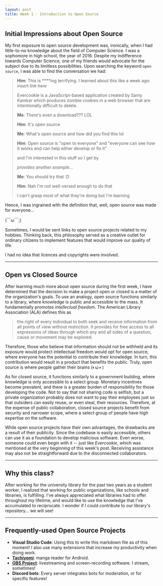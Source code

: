 ```yaml
---
layout: post
title: Week 1 - Introduction to Open Source 
---
```


## Initial Impressions about Open Source 

My first exposure to open source development was, ironically, when I had little-to-no knowledge about the field of Computer Science. I was a sophomore in high school, the year of 2016. Despite my indifference towards Computer Science, one of my friends would advocate for the subject due to its limitless possibilities. Upon searching the keyword `open source`, I was able to find the conversation we had: 


> **Him**: This is ****ing terrifying. I learned about this like a week ago: _insert link here_
> 
> Evercookie is a JavaScript-based application created by Samy Kamkar which produces zombie cookies in a web browser that are intentionally difficult to delete.
> 
> **Me**: There's even a download??? LOL
> 
> **Him**: It's open source 
> 
> **Me**: What's open source and how did you find this lol
>
> **Him**: Open source is "open to everyone" and "everyone can see how it works and can help either develop or fix it" 
>
> and I'm interested in this stuff so I get by 
> 
> *provides another example...*
> 
> **Me**: You should try that :D 
>
> **Him**: Nah I'm not well-versed enough to do that
> 
> I can't grasp most of what they're doing but I'm learning

Hence, I was ingrained with the definition that, well, open source was made for everyone... 

(￣ω￣;)

Sometimes, I would be sent links to open source projects related to my hobbies. Thinking back, this philosophy served as a creative outlet for ordinary citizens to implement features that would improve our quality of life.

I had no idea that licences and copyrights were involved. 

---
## Open vs Closed Source

After learning much more about open source during the first week, I have determined that the decision to make a project open or closed is a matter of the organization's goals. To use an analogy, open source functions similarly to a library, where knowledge is public and accessible to the mass. It fundamentally promotes _intellectual freedom_. The American Library Association (ALA) defines this as 

> the right of every individual to both seek and receive information from all points of view without restriction. It provides for free access to all expressions of ideas through which any and all sides of a question, cause or movement may be explored.

Therefore, those who believe that information should not be withheld and its exposure would protect intellectual freedom would opt for open source, where everyone has the potential to contribute their knowledge. In turn, this contribution would result in a product that benefits the public. Truly, open source is where people gather their brains (◐ω◑ ) 

As for closed source, it functions similarly to a government building, where knowledge is only accessible to a select group. Monetary incentives become prevalent, and there is a greater burden of responsibility for those developing the code. Not to say that not sharing code is selfish, but a private organization probably does not want to pay their employees just so that outsiders can easily reuse, or even steal, their resources. Therefore, at the expense of public collaboration, closed source projects benefit from security and narrower scope, where a select group of people have high expertise on the software. 

While open source projects have their own advantages, the drawbacks are a result of their publicity. Since the codebase is easily accessible, others can use it as a foundation to develop malicious software. Even worse, someone could even begin with it -- just like *Evercookie*, which was mentioned at the very beginning of this week's post. Receiving assistance may also not be straightforward due to the disconnected collaborators. 

---
## Why this class?
After working for the university library for the past two years as a student worker, I realized that working for public organizations, like schools and libraries, is fulfilling. I've always appreciated what libraries had to offer throughout my lifetime, and would like to use the knowledge that I've accumulated to reciprocate. I wonder if I could contribute to our library's repository... we will see!

---
## Frequently-used Open Source Projects 

* **Visual Studio Code**: Using this to write this markdown file as of this moment! I also use many extensions that increase my productivity when doing work. 
* [**Tachiyomi**](https://github.com/tachiyomiorg): manga reader for Android.
* [**OBS Project**](https://github.com/obsproject): livestreaming and screen-recording software. I stream, sometimes! 
* **Discord bots**: Every server integrates bots for moderation, or for specific features! 